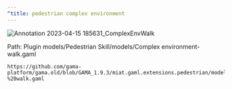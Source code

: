 ```yaml
---
^title: pedestrian complex environment
---
```


![Annotation 2023-04-15 185631_ComplexEnvWalk](https://user-images.githubusercontent.com/4437331/232240816-36f550f0-676f-4c26-a031-29dc2ba1859f.png)

Path: Plugin models/Pedestrian Skill/models/Complex environment-walk.gaml

```gaml reference
https://github.com/gama-platform/gama.old/blob/GAMA_1.9.3/miat.gaml.extensions.pedestrian/models/Pedestrian%20Skill/models/Complex%20environment%20-%20walk.gaml
```


